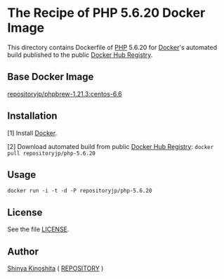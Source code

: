 # The Recipe of PHP 5.6.20 Docker Image

This directory contains Dockerfile of [PHP](http://php.net/) 5.6.20 for [Docker](https://www.docker.com/)'s automated build published to the public [Docker Hub Registry](https://hub.docker.com/).

## Base Docker Image

[repositoryjp/phpbrew-1.21.3:centos-6.6](https://hub.docker.com/r/repositoryjp/phpbrew-1.21.3/)

## Installation

[1] Install [Docker](https://www.docker.com/).

[2] Download automated build from public [Docker Hub Registry](https://hub.docker.com/): `docker pull repositoryjp/php-5.6.20`

## Usage

```
docker run -i -t -d -P repositoryjp/php-5.6.20
```

## License

See the file [LICENSE](../../../../../LICENSE).

## Author

[Shinya Kinoshita](http://www.shinyakinoshita.com) ( [REPOSITORY](http://www.repositories.jp) )
